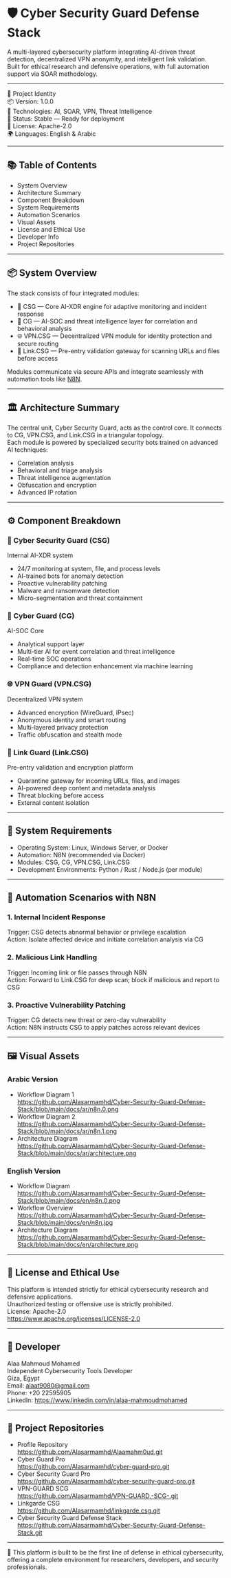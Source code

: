 # 🛡️ Cyber Security Guard Defense Stack

A multi-layered cybersecurity platform integrating AI-driven threat detection, decentralized VPN anonymity, and intelligent link validation.  
Built for ethical research and defensive operations, with full automation support via SOAR methodology.

---

🔐 Project Identity  
📦 Version: 1.0.0  
🧠 Technologies: AI, SOAR, VPN, Threat Intelligence  
📁 Status: Stable — Ready for deployment  
🧪 License: Apache-2.0  
🌍 Languages: English & Arabic

---

## 📚 Table of Contents  
- System Overview  
- Architecture Summary  
- Component Breakdown  
- System Requirements  
- Automation Scenarios  
- Visual Assets  
- License and Ethical Use  
- Developer Info  
- Project Repositories

---

## 📦 System Overview

The stack consists of four integrated modules:

- 🔐 CSG — Core AI-XDR engine for adaptive monitoring and incident response  
- 🧠 CG — AI-SOC and threat intelligence layer for correlation and behavioral analysis  
- 🌐 VPN.CSG — Decentralized VPN module for identity protection and secure routing  
- 🔗 Link.CSG — Pre-entry validation gateway for scanning URLs and files before access

Modules communicate via secure APIs and integrate seamlessly with automation tools like [N8N](https://n8n.io).

---

## 🏛️ Architecture Summary

The central unit, Cyber Security Guard, acts as the control core. It connects to CG, VPN.CSG, and Link.CSG in a triangular topology.  
Each module is powered by specialized security bots trained on advanced AI techniques:

- Correlation analysis  
- Behavioral and triage analysis  
- Threat intelligence augmentation  
- Obfuscation and encryption  
- Advanced IP rotation

---

## ⚙️ Component Breakdown

### 🔐 Cyber Security Guard (CSG)
Internal AI-XDR system  
- 24/7 monitoring at system, file, and process levels  
- AI-trained bots for anomaly detection  
- Proactive vulnerability patching  
- Malware and ransomware detection  
- Micro-segmentation and threat containment

### 🧠 Cyber Guard (CG)
AI-SOC Core  
- Analytical support layer  
- Multi-tier AI for event correlation and threat intelligence  
- Real-time SOC operations  
- Compliance and detection enhancement via machine learning

### 🌐 VPN Guard (VPN.CSG)
Decentralized VPN system  
- Advanced encryption (WireGuard, IPsec)  
- Anonymous identity and smart routing  
- Multi-layered privacy protection  
- Traffic obfuscation and stealth mode

### 🔗 Link Guard (Link.CSG)
Pre-entry validation and encryption platform  
- Quarantine gateway for incoming URLs, files, and images  
- AI-powered deep content and metadata analysis  
- Threat blocking before access  
- External content isolation

---

## 🧰 System Requirements

- Operating System: Linux, Windows Server, or Docker  
- Automation: N8N (recommended via Docker)  
- Modules: CSG, CG, VPN.CSG, Link.CSG  
- Development Environments: Python / Rust / Node.js (per module)

---

## 🚀 Automation Scenarios with N8N

### 1. Internal Incident Response  
Trigger: CSG detects abnormal behavior or privilege escalation  
Action: Isolate affected device and initiate correlation analysis via CG

### 2. Malicious Link Handling  
Trigger: Incoming link or file passes through N8N  
Action: Forward to Link.CSG for deep scan; block if malicious and report to CSG

### 3. Proactive Vulnerability Patching  
Trigger: CG detects new threat or zero-day vulnerability  
Action: N8N instructs CSG to apply patches across relevant devices

---

## 🖼️ Visual Assets

### Arabic Version  
- Workflow Diagram 1  
  https://github.com/Alasarmamhd/Cyber-Security-Guard-Defense-Stack/blob/main/docs/ar/n8n.0.png  
- Workflow Diagram 2  
  https://github.com/Alasarmamhd/Cyber-Security-Guard-Defense-Stack/blob/main/docs/ar/n8n.1.png  
- Architecture Diagram  
  https://github.com/Alasarmamhd/Cyber-Security-Guard-Defense-Stack/blob/main/docs/ar/architecture.png

### English Version  
- Workflow Diagram  
  https://github.com/Alasarmamhd/Cyber-Security-Guard-Defense-Stack/blob/main/docs/en/n8n.0.png  
- Workflow Overview  
  https://github.com/Alasarmamhd/Cyber-Security-Guard-Defense-Stack/blob/main/docs/en/n8n.jpg  
- Architecture Diagram  
  https://github.com/Alasarmamhd/Cyber-Security-Guard-Defense-Stack/blob/main/docs/en/architecture.png

---

## 📄 License and Ethical Use

This platform is intended strictly for ethical cybersecurity research and defensive applications.  
Unauthorized testing or offensive use is strictly prohibited.  
License: Apache-2.0  
https://www.apache.org/licenses/LICENSE-2.0

---

## 👤 Developer

Alaa Mahmoud Mohamed  
Independent Cybersecurity Tools Developer  
Giza, Egypt  
Email: alaat9080@gmail.com  
Phone: +20 22595905  
LinkedIn: https://www.linkedin.com/in/alaa-mahmoudmohamed

---

## 🔗 Project Repositories

- Profile Repository  
  https://github.com/Alasarmamhd/Alaamahm0ud.git  
- Cyber Guard Pro  
  https://github.com/Alasarmamhd/cyber-guard-pro.git  
- Cyber Security Guard Pro  
  https://github.com/Alasarmamhd/cyber-security-guard-pro.git  
- VPN-GUARD SCG  
  https://github.com/Alasarmamhd/VPN-GUARD.-SCG-.git  
- Linkgarde CSG  
  https://github.com/Alasarmamhd/linkgarde.csg.git  
- Cyber Security Guard Defense Stack  
  https://github.com/Alasarmamhd/Cyber-Security-Guard-Defense-Stack.git

---

🧭 This platform is built to be the first line of defense in ethical cybersecurity, offering a complete environment for researchers, developers, and security professionals.
